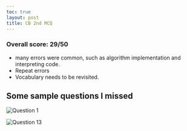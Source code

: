 ```yaml
---
toc: true
layout: post
title: CB 2nd MCQ 
---
```


### Overall score: 29/50

- many errors were common, such as algorithm implementation and interpreting code. 
- Repeat errors
- Vocabulary needs to be revisited. 

## Some sample questions I missed

![Question 1](https://media.discordapp.net/attachments/776200516840456232/1038973198642978836/image.png?width=848&height=612)

![Question 13](https://media.discordapp.net/attachments/776200516840456232/1038973507683500072/image.png?width=980&height=613)